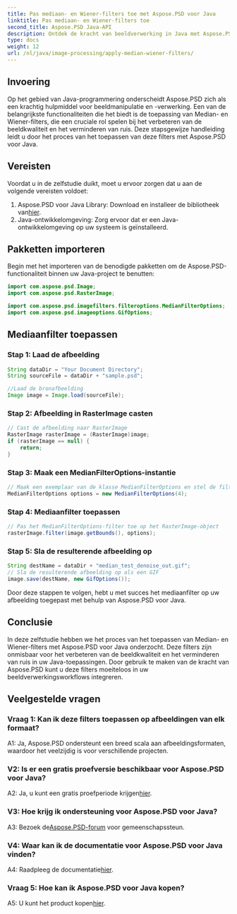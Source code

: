 ```yaml
---
title: Pas mediaan- en Wiener-filters toe met Aspose.PSD voor Java
linktitle: Pas mediaan- en Wiener-filters toe
second_title: Aspose.PSD Java-API
description: Ontdek de kracht van beeldverwerking in Java met Aspose.PSD. Leer stap voor stap hoe u Mediaan- en Wiener-filters toepast. Verbeter de beeldkwaliteit moeiteloos.
type: docs
weight: 12
url: /nl/java/image-processing/apply-median-wiener-filters/
---
```

## Invoering

Op het gebied van Java-programmering onderscheidt Aspose.PSD zich als een krachtig hulpmiddel voor beeldmanipulatie en -verwerking. Een van de belangrijkste functionaliteiten die het biedt is de toepassing van Median- en Wiener-filters, die een cruciale rol spelen bij het verbeteren van de beeldkwaliteit en het verminderen van ruis. Deze stapsgewijze handleiding leidt u door het proces van het toepassen van deze filters met Aspose.PSD voor Java.

## Vereisten

Voordat u in de zelfstudie duikt, moet u ervoor zorgen dat u aan de volgende vereisten voldoet:

1.  Aspose.PSD voor Java Library: Download en installeer de bibliotheek van[hier](https://releases.aspose.com/psd/java/).
2. Java-ontwikkelomgeving: Zorg ervoor dat er een Java-ontwikkelomgeving op uw systeem is geïnstalleerd.

## Pakketten importeren

Begin met het importeren van de benodigde pakketten om de Aspose.PSD-functionaliteit binnen uw Java-project te benutten:

```java
import com.aspose.psd.Image;
import com.aspose.psd.RasterImage;

import com.aspose.psd.imagefilters.filteroptions.MedianFilterOptions;
import com.aspose.psd.imageoptions.GifOptions;
```

## Mediaanfilter toepassen

### Stap 1: Laad de afbeelding

```java
String dataDir = "Your Document Directory";
String sourceFile = dataDir + "sample.psd";

//Laad de bronafbeelding
Image image = Image.load(sourceFile);
```

### Stap 2: Afbeelding in RasterImage casten

```java
// Cast de afbeelding naar RasterImage
RasterImage rasterImage = (RasterImage)image;
if (rasterImage == null) {
    return;
}
```

### Stap 3: Maak een MedianFilterOptions-instantie

```java
// Maak een exemplaar van de klasse MedianFilterOptions en stel de filtergrootte in
MedianFilterOptions options = new MedianFilterOptions(4);
```

### Stap 4: Mediaanfilter toepassen

```java
// Pas het MedianFilterOptions-filter toe op het RasterImage-object
rasterImage.filter(image.getBounds(), options);
```

### Stap 5: Sla de resulterende afbeelding op

```java
String destName = dataDir + "median_test_denoise_out.gif";
// Sla de resulterende afbeelding op als een GIF
image.save(destName, new GifOptions());
```

Door deze stappen te volgen, hebt u met succes het mediaanfilter op uw afbeelding toegepast met behulp van Aspose.PSD voor Java.

## Conclusie

In deze zelfstudie hebben we het proces van het toepassen van Median- en Wiener-filters met Aspose.PSD voor Java onderzocht. Deze filters zijn onmisbaar voor het verbeteren van de beeldkwaliteit en het verminderen van ruis in uw Java-toepassingen. Door gebruik te maken van de kracht van Aspose.PSD kunt u deze filters moeiteloos in uw beeldverwerkingsworkflows integreren.

## Veelgestelde vragen

### Vraag 1: Kan ik deze filters toepassen op afbeeldingen van elk formaat?

A1: Ja, Aspose.PSD ondersteunt een breed scala aan afbeeldingsformaten, waardoor het veelzijdig is voor verschillende projecten.

### V2: Is er een gratis proefversie beschikbaar voor Aspose.PSD voor Java?

 A2: Ja, u kunt een gratis proefperiode krijgen[hier](https://releases.aspose.com/).

### V3: Hoe krijg ik ondersteuning voor Aspose.PSD voor Java?

 A3: Bezoek de[Aspose.PSD-forum](https://forum.aspose.com/c/psd/34) voor gemeenschapssteun.

### V4: Waar kan ik de documentatie voor Aspose.PSD voor Java vinden?

 A4: Raadpleeg de documentatie[hier](https://reference.aspose.com/psd/java/).

### Vraag 5: Hoe kan ik Aspose.PSD voor Java kopen?

 A5: U kunt het product kopen[hier](https://purchase.aspose.com/buy).